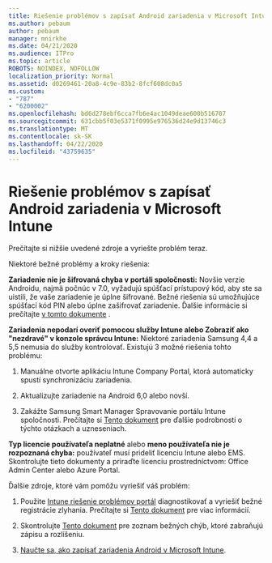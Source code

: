 ```yaml
---
title: Riešenie problémov s zapísať Android zariadenia v Microsoft Intune
ms.author: pebaum
author: pebaum
manager: mnirkhe
ms.date: 04/21/2020
ms.audience: ITPro
ms.topic: article
ROBOTS: NOINDEX, NOFOLLOW
localization_priority: Normal
ms.assetid: d0269461-20a8-4c9e-83b2-8fcf608dc0a5
ms.custom:
- "787"
- "6200002"
ms.openlocfilehash: bd6d278ebf6cca7fb6e4ac1049deae600b516707
ms.sourcegitcommit: 631cbb5f03e5371f0995e976536d24e9d13746c3
ms.translationtype: MT
ms.contentlocale: sk-SK
ms.lasthandoff: 04/22/2020
ms.locfileid: "43759635"
---
```

# <a name="troubleshoot-issues-with-enrolling-android-devices-in-microsoft-intune"></a>Riešenie problémov s zapísať Android zariadenia v Microsoft Intune

Prečítajte si nižšie uvedené zdroje a vyriešte problém teraz.
  
Niektoré bežné problémy a kroky riešenia:
  
 **Zariadenie nie je šifrovaná chyba v portáli spoločnosti:** Novšie verzie Androidu, najmä počnúc v 7.0, vyžadujú spúšťací prístupový kód, aby ste sa uistili, že vaše zariadenie je úplne šifrované. Bežné riešenia sú umožňujúce spúšťací kód PIN alebo úplne zašifrovať zariadenie. Ďalšie informácie si prečítajte [v tomto dokumente](https://docs.microsoft.com/intune-user-help/your-device-appears-encrypted-but-cp-says-otherwise-android) .
  
 **Zariadenia nepodarí overiť pomocou služby Intune alebo Zobraziť ako "nezdravé" v konzole správcu Intune:** Niektoré zariadenia Samsung 4,4 a 5,5 nemusia do služby kontrolovať. Existujú 3 možné riešenia tohto problému:
  
1. Manuálne otvorte aplikáciu Intune Company Portal, ktorá automaticky spustí synchronizáciu zariadenia.

2. Aktualizujte zariadenie na Android 6,0 alebo novší.

3. Zakážte Samsung Smart Manager Spravovanie portálu Intune spoločnosti. Prečítajte si [Tento dokument](https://docs.microsoft.com/intune-classic/troubleshoot/troubleshoot-device-enrollment-in-intune#devices-fail-to-check-in-with-the-intune-service-and-display-as-unhealthy-in-the-intune-admin-console) pre ďalšie podrobnosti o týchto otázkach a uzneseniach.

 **Typ licencie používateľa neplatné** alebo **meno používateľa nie je rozpoznaná chyba:** používateľ musí prideliť licenciu Intune alebo EMS. Skontrolujte tieto dokumenty a priraďte licenciu prostredníctvom: Office Admin Center alebo Azure Portal.
  
Ďalšie zdroje, ktoré vám pomôžu vyriešiť váš problém:
  
1. Použite [Intune riešenie problémov portál](https://devicemanagement.microsoft.com/#blade/Microsoft_Intune_DeviceSettings/TroubleshootBlade) diagnostikovať a vyriešiť bežné registrácie zlyhania. Prečítajte si [Tento dokument](https://docs.microsoft.com/intune/help-desk-operators) pre viac informácií.

2. Skontrolujte [Tento dokument](https://docs.microsoft.com/intune-classic/Troubleshoot/troubleshoot-device-enrollment-in-intune) pre zoznam bežných chýb, ktoré zabraňujú zápisu a rozlíšeniu.

3. [Naučte sa, ako zapísať zariadenia Android v Microsoft Intune](https://docs.microsoft.com/intune/android-enroll).
